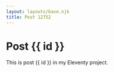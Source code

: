 ```yaml
---
layout: layouts/base.njk
title: Post 12752
---
```


# Post {{ id }}

This is post {{ id }} in my Eleventy project.
